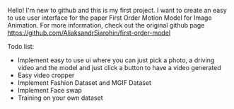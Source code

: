 Hello! I'm new to github and this is my first project. I want to create an easy to use user interface for the paper First Order Motion Model for Image Animation. For more information, check out the original github page https://github.com/AliaksandrSiarohin/first-order-model

Todo list:
- Implement easy to use ui where you can just pick a photo, a driving video and the model and just click a button to have a video generated
- Easy video cropper 
- Implement Fashion Dataset and MGIF Dataset
- Implement Face swap
- Training on your own dataset
